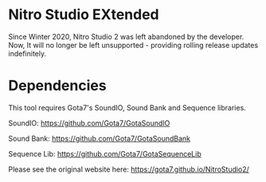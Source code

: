 # Nitro Studio EXtended
Since Winter 2020, Nitro Studio 2 was left abandoned by the developer. Now, It will no longer be left unsupported - providing rolling release updates indefinitely.

# Dependencies
This tool requires Gota7's SoundIO, Sound Bank and Sequence libraries.

SoundIO: https://github.com/Gota7/GotaSoundIO

Sound Bank: https://github.com/Gota7/GotaSoundBank

Sequence Lib: https://github.com/Gota7/GotaSequenceLib

Please see the original website here:
https://gota7.github.io/NitroStudio2/

